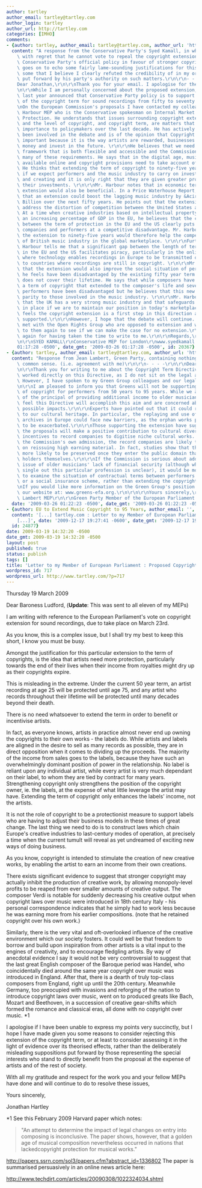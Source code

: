 ```yaml
---
author: tartley
author_email: tartley@tartley.com
author_login: tartley
author_url: http://tartley.com
categories: [IMHO]
comments:
- {author: tartley, author_email: tartley@tartley.com, author_url: 'http://tartley.com',
  content: "A response from the Conservative Party's Syed Kamall, in which he notes\
    \ with regret that he cannot vote to repeal the copyright extension, due to the\
    \ Conservative Party's official policy in favour of stronger copyright.  He then\
    \ goes on to echo some fairly lame-sounding justifications for this policy (including\
    \ some that I believe I clearly refuted the credibility of in my original letter)\
    \ put forward by his party's authority on such matters.\r\n\r\n- - - -\r\n\r\n\
    Dear Jonathan,\r\n\r\nThank you for your email. I apologise for the delay in replying.\r\
    \n\r\nWhile I am personally concerned about the proposed extension, David Cameron\
    \ last year announced that Conservative Party policy is to support the extension\
    \ of the copyright term for sound recordings from fifty to seventy years.\r\n\r\
    \nOn the European Commission's proposals I have contacted my colleague Malcolm\
    \ Harbour MEP who is the Conservative spokesman on Internal Market and Consumer\
    \ Protection. He understands that issues surrounding copyright extension are controversial\
    \ and the level of copyright, and copyright term, are matters that have been of\
    \ importance to policymakers over the last decade. He has actively followed and\
    \ been involved in the debate and is of the opinion that Copyright is extremely\
    \ important because it is the way artists are rewarded, businesses make their\
    \ money and invest in the future. \r\n\r\nHe believes that we need a copyright\
    \ framework that is both flexible and accessible and the Commission proposal meets\
    \ many of these requirements. He says that in the digital age, music is readily\
    \ available online and copyright provisions need to take account of market changes.\
    \ He thinks that extending the term of copyright to ninety-five years is essential\
    \ if we expect performers and the music industry to carry on investing, innovating\
    \ and creating and it is only right that they are given greater protection for\
    \ their investments. \r\n\r\nMr. Harbour notes that in economic terms, the copyright\
    \ extension would also be beneficial. In a Price Waterhouse Report, it was shown\
    \ that an extension could boost the lagging music industry by &Acirc;&pound;3.3\
    \ Billion over the next fifty years. He points out that the extension would also\
    \ address the distortion of competition between the United States and the EU.\
    \ At a time when creative industries based on intellectual property are generating\
    \ an increasing percentage of GDP in the EU, he believes that the current disparity\
    \ between the term of protection in the EU and the US clearly puts British record\
    \ companies and performers at a competitive disadvantage. Mr. Harbour says that\
    \ the extension to ninety-five years would therefore help the competitiveness\
    \ of British music industry in the global marketplace. \r\n\r\nFurthermore, Mr.\
    \ Harbour tells me that a significant gap between the length of term of protection\
    \ in the EU and the US facilitates piracy, particularly in the online environment\
    \ where technology enables recordings in Europe to be transmitted over the Internet\
    \ to countries where recordings are still in copyright. \r\n\r\nMr. Harbour believes\
    \ that the extension would also improve the social situation of performers, who\
    \ he feels have been disadvantaged by the existing fifty year term which often\
    \ does not cover their lifetime. He says that while composers have benefited from\
    \ a term of copyright that extended to the composer's life and seventy years beyond,\
    \ performers have been disadvantaged but he believes that this new proposal brings\
    \ parity to those involved in the music industry. \r\n\r\nMr. Harbour believes\
    \ that the UK has a very strong music industry and that safeguards must be put\
    \ in place if we are to maintain our position in today's marketplace. Mr. Harbour\
    \ feels the copyright extension is a first step in this direction and should be\
    \ supported.\r\n\r\nHowever, I hope that the debate will continue.  I recently\
    \ met with the Open Rights Group who are opposed to extension and will be talking\
    \ to them again to see if we can make the case for no extension.\r\n\r\nThanks\
    \ again for having taken the time to write to me.\r\n\r\nRegards,\r\n\r\nSyed\r\
    \n\r\nSYED KAMALL\r\nConservative MEP for London\r\nwww.syedkamall.com", date: '2009-03-26
    01:17:28 -0500', date_gmt: '2009-03-26 01:17:28 -0500', id: 20367}
- {author: tartley, author_email: tartley@tartley.com, author_url: 'http://tartley.com',
  content: "Response from Jean Lambert, Green Party, containing nothing but stout\
    \ common sense. (i.e. agreement with me)\r\n\r\n- - - -\r\n\r\nDear Jonathan,\r\
    \n\r\nThank you for writing to me about the Copyright Term Directive. I have not\
    \ worked directly on this Directive, as I do not sit on the legal affairs committee.\
    \ However, I have spoken to my Green Group colleagues and our legal affairs advisers.\r\
    \n\r\nI am pleased to inform you that Greens will not be supporting the extension\
    \ of copyright for performers from 50 years to 95 years. While we are in favour\
    \ of the principal of providing additional income to older musicians, we do not\
    \ feel this Directive will accomplish this aim and are concerned about its other\
    \ possible impacts.\r\n\r\nExperts have pointed out that it could reduce access\
    \ to our cultural heritage. In particular, the replaying and use of the vast broadcast\
    \ archives in Europe could face new barriers, as the orphan works problem is likely\
    \ to be exacerbated.\r\n\r\nThose supporting the extension have suggested that\
    \ the proposals will make a positive contribution to cultural diversity by offering\
    \ incentives to record companies to digitise niche cultural works. However, by\
    \ the Commission's own admission, the record companies are likely to concentrate\
    \ on reissuing high earning material. In fact, studies show that these works are\
    \ more likely to be preserved once they enter the public domain than by the copyright\
    \ holders themselves.\r\n\r\nIf the Commission is serious about addressing the\
    \ issue of older musicians' lack of financial security (although why it should\
    \ single out this particular profession is unclear), it would be more pertinent\
    \ to examine the situation of contractual terms between performers and producers,\
    \ or a social insurance scheme, rather than extending the copyright term.\r\n\r\
    \nIf you would like more information on the Green Group's position please visit\
    \ our website at: www.greens-efa.org.\r\n\r\n\r\nYours sincerely,\r\n\r\nJean\
    \ Lambert MEP\r\n\r\nGreen Party Member of the European Parliament for London",
  date: '2009-03-26 01:22:23 -0500', date_gmt: '2009-03-26 01:22:23 -0500', id: 20368}
- {author: EU to Extend Music Copyright to 95 Years, author_email: '', author_url: 'http://newsgossip.org/eu-to-extend-music-copyright-to-95-years',
  content: '[...] tartley.com : Letter to my Member of European Parliament &#8230;
    [...]', date: '2009-12-17 19:27:41 -0600', date_gmt: '2009-12-17 19:27:41 -0600',
  id: 24877}
date: 2009-03-19 14:32:20 -0500
date_gmt: 2009-03-19 14:32:20 -0500
layout: post
published: true
status: publish
tags: []
title: 'Letter to my Member of European Parliament : Proposed Copyright Extension'
wordpress_id: 717
wordpress_url: http://www.tartley.com/?p=717
---
```


Thursday 19 March 2009

Dear Baroness Ludford, (**Update**: This was sent to all eleven of my
MEPs)

I am writing with reference to the European Parliament's vote on
copyright extension for sound recordings, due to take place on March
23rd.

As you know, this is a complex issue, but I shall try my best to keep
this short, I know you must be busy.

Amongst the justification for this particular extension to the term of
copyrights, is the idea that artists need more protection, particularly
towards the end of their lives when their income from royalties might
dry up as their copyrights expire.

This is misleading in the extreme. Under the current 50 year term, an
artist recording at age 25 will be protected until age 75, and any
artist who records throughout their lifetime will be protected until
many decades beyond their death.

There is no need whatsoever to extend the term in order to benefit or
incentivise artists.

In fact, as everyone knows, artists in practice almost never end up
owning the copyrights to their own works - the labels do. While artists
and labels are aligned in the desire to sell as many records as
possible, they are in direct opposition when it comes to dividing up the
proceeds. The majority of the income from sales goes to the labels,
because they have such an overwhelmingly dominant position of power in
the relationship. No label is reliant upon any individual artist, while
every artist is very much dependant on their label, to whom they are
tied by contract for many years. Strengthening copyright only
strengthens the position of the copyright owner, ie. the labels, at the
expense of what little leverage the artist may have. Extending the term
of copyright only enhances the labels' income, not the artists.

It is not the role of copyright to be a protectionist measure to support
labels who are having to adjust their business models in these times of
great change. The last thing we need to do is to construct laws which
chain Europe's creative industries to last-century modes of operation,
at precisely a time when the current tumult will reveal as yet undreamed
of exciting new ways of doing business.

As you know, copyright is intended to stimulate the creation of new
creative works, by enabling the artist to earn an income from their own
creations.

There exists significant evidence to suggest that stronger copyright may
actually inhibit the production of creative work, by allowing
monopoly-level profits to be reaped from ever smaller amounts of
creative output. The composer Verdi is notable for suddenly decreasing
his creative output when copyright laws over music were introduced in
18th century Italy - his personal correspondence indicates that he
simply had to work less because he was earning more from his earlier
compositions. (note that he retained copyright over his own work.)

Similarly, there is the very vital and oft-overlooked influence of the
creative environment which our society fosters. It could well be that
freedom to borrow and build upon inspiration from other artists is a
vital input to the engines of creativity, and to encourage fledgling
artists. By way of anecdotal evidence I say it would not be very
controversial to suggest that the last great English composer of the
Baroque period was Handel, who coincidentally died around the same year
copyright over music was introduced in England. After that, there is a
dearth of truly top-class composers from England, right up until the
20th century. Meanwhile Germany, too preocupied with invasions and
reforging of the nation to introduce copyright laws over music, went on
to produced greats like Bach, Mozart and Beethoven, in a succession of
creative gear-shifts which formed the romance and classical eras, all
done with no copyright over music. \*1

I apologise if I have been unable to express my points very succinctly,
but I hope I have made given you some reasons to consider rejecting this
extension of the copyright term, or at least to consider assessing it in
the light of evidence over its theorised effects, rather than the
deliberately misleading suppositions put forward by those representing
the special interests who stand to directly benefit from the proposal at
the expense of artists and of the rest of society.

With all my gratitude and respect for the work you and your fellow MEPs
have done and will continue to do to resolve these issues,

Yours sincerely,

Jonathan Hartley

\*1 See this February 2009 Harvard paper which notes:

> "An attempt to determine the impact of legal changes on entry into
> composing is inconclusive. The paper shows, however, that a golden age
> of musical composition nevertheless occurred in nations that
> lackedcopyright protection for musical works."

<http://papers.ssrn.com/sol3/papers.cfm?abstract_id=1336802>
The paper is summarised persuasively in an online news article here:

<http://www.techdirt.com/articles/20090308/1022324034.shtml>
